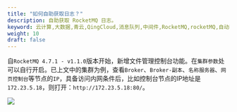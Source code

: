 ```yaml
---
title: "如何自助获取日志？"
description: 自助获取 RocketMQ 日志。
keyword: 云计算,大数据,青云,QingCloud,消息队列,中间件,RocketMQ,rocketMQ,自动获取日志
weight: 10
draft: false
---
```


自`RocketMQ 4.7.1 - v1.1.0`版本开始，新增文件管理控制台功能。在`集群参数`处可以自行开启。已上文中的集群为例，查看`Broker`、`Broker-副本`、`名称服务器`、`网页控制台`等节点的`IP`，具备访问内网条件后，比如控制台节点的IP地址是`172.23.5.18`，则打开：`http://172.23.5.18:80/`。

![](../../_images/faq-1.png)

